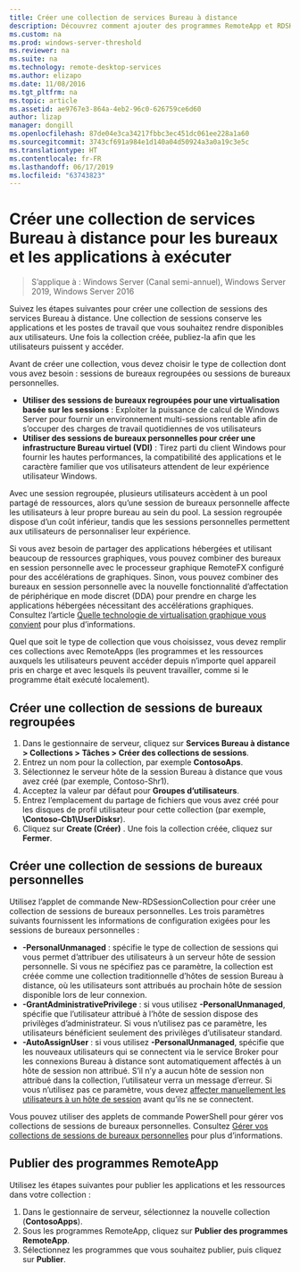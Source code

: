 ```yaml
---
title: Créer une collection de services Bureau à distance
description: Découvrez comment ajouter des programmes RemoteApp et RDSH à votre déploiement RDS.
ms.custom: na
ms.prod: windows-server-threshold
ms.reviewer: na
ms.suite: na
ms.technology: remote-desktop-services
ms.author: elizapo
ms.date: 11/08/2016
ms.tgt_pltfrm: na
ms.topic: article
ms.assetid: ae9767e3-864a-4eb2-96c0-626759ce6d60
author: lizap
manager: dongill
ms.openlocfilehash: 87de04e3ca34217fbbc3ec451dc061ee228a1a60
ms.sourcegitcommit: 3743cf691a984e1d140a04d50924a3a0a19c3e5c
ms.translationtype: HT
ms.contentlocale: fr-FR
ms.lasthandoff: 06/17/2019
ms.locfileid: "63743823"
---
```

# <a name="create-a-remote-desktop-services-collection-for-desktops-and-apps-to-run"></a>Créer une collection de services Bureau à distance pour les bureaux et les applications à exécuter

>S’applique à : Windows Server (Canal semi-annuel), Windows Server 2019, Windows Server 2016

Suivez les étapes suivantes pour créer une collection de sessions des services Bureau à distance. Une collection de sessions conserve les applications et les postes de travail que vous souhaitez rendre disponibles aux utilisateurs. Une fois la collection créée, publiez-la afin que les utilisateurs puissent y accéder.

Avant de créer une collection, vous devez choisir le type de collection dont vous avez besoin : sessions de bureaux regroupées ou sessions de bureaux personnelles. 

- **Utiliser des sessions de bureaux regroupées pour une virtualisation basée sur les sessions** : Exploiter la puissance de calcul de Windows Server pour fournir un environnement multi-sessions rentable afin de s’occuper des charges de travail quotidiennes de vos utilisateurs
- **Utiliser des sessions de bureaux personnelles pour créer une infrastructure Bureau virtuel (VDI)** : Tirez parti du client Windows pour fournir les hautes performances, la compatibilité des applications et le caractère familier que vos utilisateurs attendent de leur expérience utilisateur Windows.
 
Avec une session regroupée, plusieurs utilisateurs accèdent à un pool partagé de ressources, alors qu’une session de bureaux personnelle affecte les utilisateurs à leur propre bureau au sein du pool. La session regroupée dispose d’un coût inférieur, tandis que les sessions personnelles permettent aux utilisateurs de personnaliser leur expérience.

Si vous avez besoin de partager des applications hébergées et utilisant beaucoup de ressources graphiques, vous pouvez combiner des bureaux en session personnelle avec le processeur graphique RemoteFX configuré pour des accélérations de graphiques. Sinon, vous pouvez combiner des bureaux en session personnelle avec la nouvelle fonctionnalité d’affectation de périphérique en mode discret (DDA) pour prendre en charge les applications hébergées nécessitant des accélérations graphiques. Consultez l’article [Quelle technologie de virtualisation graphique vous convient](rds-graphics-virtualization.md) pour plus d’informations.


Quel que soit le type de collection que vous choisissez, vous devez remplir ces collections avec RemoteApps (les programmes et les ressources auxquels les utilisateurs peuvent accéder depuis n’importe quel appareil pris en charge et avec lesquels ils peuvent travailler, comme si le programme était exécuté localement).

## <a name="create-a-pooled-desktop-session-collection"></a>Créer une collection de sessions de bureaux regroupées

1.  Dans le gestionnaire de serveur, cliquez sur **Services Bureau à distance > Collections > Tâches > Créer des collections de sessions**.  
2.  Entrez un nom pour la collection, par exemple **ContosoAps**.  
3.  Sélectionnez le serveur hôte de la session Bureau à distance que vous avez créé (par exemple, Contoso-Shr1).  
4.  Acceptez la valeur par défaut pour **Groupes d’utilisateurs**.  
5.  Entrez l’emplacement du partage de fichiers que vous avez créé pour les disques de profil utilisateur pour cette collection (par exemple, **\Contoso-Cb1\UserDisksr**).   
6.  Cliquez sur **Create (Créer)** . Une fois la collection créée, cliquez sur **Fermer**.  


## <a name="create-a-personal-desktop-session-collection"></a>Créer une collection de sessions de bureaux personnelles

Utilisez l’applet de commande New-RDSessionCollection pour créer une collection de sessions de bureaux personnelles. Les trois paramètres suivants fournissent les informations de configuration exigées pour les sessions de bureaux personnelles :

- **-PersonalUnmanaged** : spécifie le type de collection de sessions qui vous permet d’attribuer des utilisateurs à un serveur hôte de session personnelle. Si vous ne spécifiez pas ce paramètre, la collection est créée comme une collection traditionnelle d’hôtes de session Bureau à distance, où les utilisateurs sont attribués au prochain hôte de session disponible lors de leur connexion.
- **-GrantAdministrativePrivilege** : si vous utilisez **-PersonalUnmanaged**, spécifie que l’utilisateur attribué à l’hôte de session dispose des privilèges d’administrateur. Si vous n’utilisez pas ce paramètre, les utilisateurs bénéficient seulement des privilèges d’utilisateur standard.
- **-AutoAssignUser** : si vous utilisez **-PersonalUnmanaged**, spécifie que les nouveaux utilisateurs qui se connectent via le service Broker pour les connexions Bureau à distance sont automatiquement affectés à un hôte de session non attribué. S’il n’y a aucun hôte de session non attribué dans la collection, l’utilisateur verra un message d’erreur. Si vous n’utilisez pas ce paramètre, vous devez [affecter manuellement les utilisateurs à un hôte de session](rds-manage-personal-collection.md#manually-assign-a-user-to-a-personal-session-host) avant qu’ils ne se connectent.

Vous pouvez utiliser des applets de commande PowerShell pour gérer vos collections de sessions de bureaux personnelles. Consultez [Gérer vos collections de sessions de bureaux personnelles](rds-manage-personal-collection.md) pour plus d’informations.

## <a name="publish-remoteapp-programs"></a>Publier des programmes RemoteApp
Utilisez les étapes suivantes pour publier les applications et les ressources dans votre collection :

1.  Dans le gestionnaire de serveur, sélectionnez la nouvelle collection (**ContosoApps**).  
2.  Sous les programmes RemoteApp, cliquez sur **Publier des programmes RemoteApp**.  
3. Sélectionnez les programmes que vous souhaitez publier, puis cliquez sur **Publier**.  
